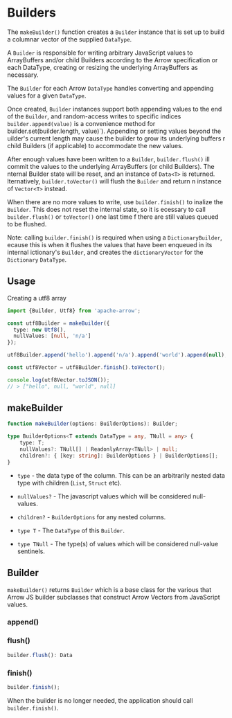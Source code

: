 # Builders

The `makeBuilder()` function creates a `Builder` instance that is set up to build
a columnar vector of the supplied `DataType`.

A `Builder` is responsible for writing arbitrary JavaScript values
to ArrayBuffers and/or child Builders according to the Arrow specification
or each DataType, creating or resizing the underlying ArrayBuffers as necessary.

The `Builder` for each Arrow `DataType` handles converting and appending
values for a given `DataType`.

Once created, `Builder` instances support both appending values to the end
of the `Builder`, and random-access writes to specific indices
`builder.append(value)` is a convenience method for
builder.set(builder.length, value)`). Appending or setting values beyond the
uilder's current length may cause the builder to grow its underlying buffers
r child Builders (if applicable) to accommodate the new values.

After enough values have been written to a `Builder`, `builder.flush()`
ill commit the values to the underlying ArrayBuffers (or child Builders). The
nternal Builder state will be reset, and an instance of `Data<T>` is returned.
lternatively, `builder.toVector()` will flush the `Builder` and return
n instance of `Vector<T>` instead.

When there are no more values to write, use `builder.finish()` to
inalize the `Builder`. This does not reset the internal state, so it is
ecessary to call `builder.flush()` or `toVector()` one last time
f there are still values queued to be flushed.

Note: calling `builder.finish()` is required when using a `DictionaryBuilder`,
ecause this is when it flushes the values that have been enqueued in its internal
ictionary's `Builder`, and creates the `dictionaryVector` for the `Dictionary` `DataType`.

## Usage

Creating a utf8 array

```ts
import {Builder, Utf8} from 'apache-arrow';

const utf8Builder = makeBuilder({
  type: new Utf8(),
  nullValues: [null, 'n/a']
});

utf8Builder.append('hello').append('n/a').append('world').append(null);

const utf8Vector = utf8Builder.finish().toVector();

console.log(utf8Vector.toJSON());
// > ["hello", null, "world", null]
```

## makeBuilder

```ts
function makeBuilder(options: BuilderOptions): Builder;
```

```ts
type BuilderOptions<T extends DataType = any, TNull = any> {
    type: T;
    nullValues?: TNull[] | ReadonlyArray<TNull> | null;
    children?: { [key: string]: BuilderOptions } | BuilderOptions[];
}
```

- `type` - the data type of the column. This can be an arbitrarily nested data type with children (`List`, `Struct` etc).
- `nullValues?` - The javascript values which will be considered null-values.
- `children?` - `BuilderOptions` for any nested columns.

- `type T` - The `DataType` of this `Builder`.
- `type TNull` - The type(s) of values which will be considered null-value sentinels.

## Builder

`makeBuilder()` returns `Builder` which is a base class for the various that Arrow JS builder subclasses that
construct Arrow Vectors from JavaScript values.

### append()

### flush()

```ts
builder.flush(): Data
```

### finish()

```ts
builder.finish();
```

When the builder is no longer needed, the application should call `builder.finish()`.
